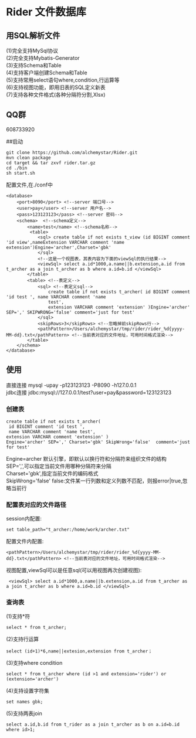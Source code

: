 # Rider 文件数据库
## 用SQL解析文件
(1)完全支持MySql协议  
(2)完全支持Mybatis-Generator  
(3)支持Schema和Table  
(4)支持客户端创建Schema和Table  
(5)支持常用select语句where,condition,行运算等    
(6)支持视图功能，即用旧表的SQL定义新表   
(7)支持各种文件格式(各种分隔符分割,Xlsx)   
## QQ群
608733920

##启动
```
git clone https://github.com/alchemystar/Rider.git
mvn clean package
cd target && tar zxvf rider.tar.gz
cd ./bin
sh start.sh
```
配置文件,在./conf中

```
<database>
    <port>8090</port> <!--server 端口号-->
    <user>pay</user> <!--server 用户名-->
    <pass>123123123</pass> <!--server 密码-->
    <schema>  <!--schema定义-->
        <name>test</name> <!--schema名称-->
         <table>
            <sql> create table if not exists t_view (id BIGINT comment 'id view',nameExtension VARCHAR comment 'name extension')Engine='archer',Charset='gbk'
            </sql>
            <!--这是一个视图表，其表内容为下面的viewSql的执行结果-->
            <viewSql> select a.id*1000,a.name||b.extension,a.id from t_archer as a join t_archer as b where a.id=b.id </viewSql>
        </table>
        <table> <!--表定义-->
            <sql> <!--表定义sql-->
                create table if not exists t_archer( id BIGINT comment 'id test ', name VARCHAR comment 'name
                test',
                extension VARCHAR comment 'extension' )Engine='archer' SEP=',' SKIPWRONG='false' comment='just for test'
            </sql>
            <skipRows>3</skipRows> <!--忽略掉前skipRows行-->
            <pathPattern>/Users/alchemystar/tmp/rider/rider_%d{yyyy-MM-dd}.txt</pathPattern> <!--当前表对应的文件地址，可用时间格式渲染-->
        </table>
    </schema>
</database>
```
## 使用
直接连接 mysql -upay -p123123123 -P8090 -h127.0.0.1  
jdbc连接 jdbc:mysql://127.0.0.1/test?user=pay&password=123123123
### 创建表
```
create table if not exists t_archer( 
 id BIGINT comment 'id test ', 
 name VARCHAR comment 'name test',
extension VARCHAR comment 'extension' )
Engine='archer' SEP=',' Charset='gbk' SkipWrong='false'  comment='just for test'
```
Engine=archer 默认引擎，即默认以换行符和分隔符来组织文件的结构  
SEP=',',可以指定当前文件用哪种分隔符来分隔  
Charset='gbk',指定当前文件的编码格式   
SkipWrong='false' false:文件某一行列数和定义列数不匹配，则报error|true,忽略当前行   
### 配置表对应的文件路径
session内配置:  
```
set table_path="t_archer:/home/work/archer.txt" 
```  
配置文件内配置:   
```
<pathPattern>/Users/alchemystar/tmp/rider/rider_%d{yyyy-MM-dd}.txt</pathPattern> <!--当前表对应的文件地址，可用时间格式渲染-->
```
视图配置,viewSql可以是任意sql(可以用视图再次创建视图):
```
 <viewSql> select a.id*1000,a.name||b.extension,a.id from t_archer as a join t_archer as b where a.id=b.id </viewSql>
```
### 查询表
(1)支持\*符
```
select * from t_archer; 
```   
(2)支持行运算    
```
select (id+1)*6,name||extesion,extension from t_archer；
```
(3)支持where condition     
```
select * from t_archer where (id >1 and extension='rider') or (extension='archer')
```
(4)支持设置字符集
```
set names gbk;
```
(5)支持两表join
```
select a.id,b.id from t_rider as a join t_archer as b on a.id=b.id where id>1;
```






